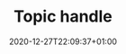 ---
title: "Topic handle"
date: 2020-12-27T22:09:37+01:00
draft: false
geekdocCollapseSection: true
---